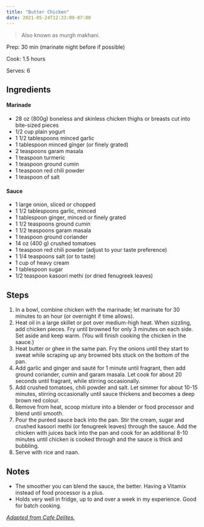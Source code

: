 ```yaml
---
title: "Butter Chicken"
date: 2021-05-24T12:33:09-07:00
---
```


> Also known as murgh makhani.

Prep: 30 min (marinate night before if possible)

Cook: 1.5 hours

Serves: 6

## Ingredients

#### Marinade
- 28 oz (800g) boneless and skinless chicken thighs or breasts cut into bite-sized pieces
- 1/2 cup plain yogurt
- 1 1/2 tablespoons minced garlic
- 1 tablespoon minced ginger (or finely grated)
- 2 teaspoons garam masala
- 1 teaspoon turmeric
- 1 teaspoon ground cumin
- 1 teaspoon red chili powder
- 1 teaspoon of salt

#### Sauce
- 1 large onion, sliced or chopped
- 1 1/2 tablespoons garlic, minced
- 1 tablespoon ginger, minced or finely grated
- 1 1/2 teaspoons ground cumin
- 1 1/2 teaspoons garam masala
- 1 teaspoon ground coriander
- 14 oz (400 g) crushed tomatoes
- 1 teaspoon red chili powder (adjust to your taste preference)
- 1 1/4 teaspoons salt (or to taste)
- 1 cup of heavy cream
- 1 tablespoon sugar
- 1/2 teaspoon kasoori methi (or dried fenugreek leaves)

## Steps
1. In a bowl, combine chicken with the marinade; let marinate for 30 minutes to an hour (or overnight if time allows).
2. Heat oil in a large skillet or pot over medium-high heat. When sizzling, add chicken pieces. Fry until browned for only 3 minutes on each side. Set aside and keep warm. (You will finish cooking the chicken in the sauce.)
3. Heat butter or ghee in the same pan. Fry the onions until they start to sweat while scraping up any browned bits stuck on the bottom of the pan. 
4. Add garlic and ginger and sauté for 1 minute until fragrant, then add ground coriander, cumin and garam masala. Let cook for about 20 seconds until fragrant, while stirring occasionally.
5. Add crushed tomatoes, chili powder and salt. Let simmer for about 10-15 minutes, stirring occasionally until sauce thickens and becomes a deep brown red colour.
6. Remove from heat, scoop mixture into a blender or food processor and blend until smooth.
7. Pour the puréed sauce back into the pan. Stir the cream, sugar and crushed kasoori methi (or fenugreek leaves) through the sauce. Add the chicken with juices back into the pan and cook for an additional 8-10 minutes until chicken is cooked through and the sauce is thick and bubbling.
8. Serve with rice and naan.

## Notes
- The smoother you can blend the sauce, the better. Having a Vitamix instead of food processor is a plus.
- Holds very well in fridge, up to and over a week in my experience. Good for batch cooking.

_[Adapted from Cafe Delites.](https://cafedelites.com/butter-chicken/)_
